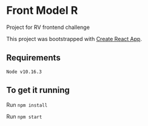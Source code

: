 # Front Model R
Project for RV frontend challenge 

This project was bootstrapped with [Create React App](https://github.com/facebook/create-react-app).

## Requirements
`Node v10.16.3`

## To get it running
Run `npm install`

Run `npm start`